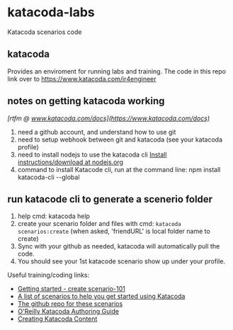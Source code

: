 # katacoda-labs
Katacoda scenarios code 

## katacoda
Provides an enviroment for running labs and training.
The code in this repo link over to https://www.katacoda.com/ir4engineer


## notes on getting katacoda working

*[rtfm @ www.katacoda.com/docs](https://www.katacoda.com/docs)*

1. need a github account, and understand how to use git
2. need to setup webhook between git and katacoda (see your katacoda profile)
3. need to install nodejs to use the katacoda cli  [Install instructions/download at nodejs.org](nodejs.org)
4. command to install Katacode cli, run at the command line:  npm install katacoda-cli --global

## run katacode cli to generate a scenerio folder 
1. help cmd: katacoda help
2. create your scenario folder and files with cmd:  `katacoda scenarios:create`
    (when asked,  'friendURL' is local folder name to create)
3. Sync with your github as needed, katacoda will automatically pull the code.
4. You should see your 1st katacode scenario show up under your profile.

Useful training/coding links:
* [Getting started - create scenario-101](https://katacoda.com/scenario-examples/scenarios/create-scenario-101)
* [A list of scenarios to help you get started using Katacoda](https://katacoda.com/scenario-examples)
* [The github repo for these scenarios](https://github.com/katacoda/scenario-examples)
* [O'Reilly Katacoda Authoring Guide](https://docs.google.com/document/d/14rudtruZQhRxvD3zcR3g75j5nuOgKGz4CYk8hdhaV-w/edit)
* [Creating Katacoda Content](https://www.katacoda.community/welcome.html)
